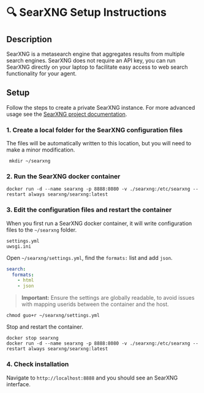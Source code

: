 # 🔍 SearXNG Setup Instructions

## Description

SearXNG is a metasearch engine that aggregates results from multiple search engines. SearXNG does not require an API key, you can run SearXNG directly on your laptop to facilitate easy access to web search functionality for your agent.

## Setup

Follow the steps to create a private SearXNG instance. For more advanced usage see the [SearXNG project documentation](https://github.com/searxng/searxng).

### 1. Create a local folder for the SearXNG configuration files

The files will be automatically written to this location, but you will need to make a minor modification.

```shell
 mkdir ~/searxng
```

### 2. Run the SearXNG docker container

```shell
docker run -d --name searxng -p 8888:8080 -v ./searxng:/etc/searxng --restart always searxng/searxng:latest
```

### 3. Edit the configuration files and restart the container

When you first run a SearXNG docker container, it will write configuration files to the `~/searxng` folder.

```shell
settings.yml
uwsgi.ini
```

Open `~/searxng/settings.yml`, find the `formats:` list and add `json`.

```yaml
search:
  formats:
    - html
    - json
```

> **Important:**  Ensure the settings are globally readable, to avoid issues with mapping userids between the container and the host.

```shell
chmod guo+r ~/searxng/settings.yml
```

Stop and restart the container.

```shell
docker stop searxng
docker run -d --name searxng -p 8888:8080 -v ./searxng:/etc/searxng --restart always searxng/searxng:latest
```

### 4. Check installation

Navigate to `http://localhost:8888` and you should see an SearXNG interface.
